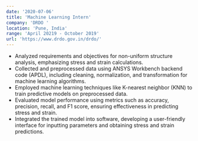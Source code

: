```yaml
---
date: '2020-07-06'
title: 'Machine Learning Intern'
company: 'DRDO '
location: 'Pune, India'
range: 'April 20219 - October 2019'
url: 'https://www.drdo.gov.in/drdo/'
---
```




- Analyzed requirements and objectives for non-uniform structure analysis, emphasizing stress and strain calculations.
- Collected and preprocessed data using ANSYS Workbench backend code (APDL), including cleaning, normalization, and transformation for machine learning algorithms.
- Employed machine learning techniques like K-nearest neighbor (KNN) to train predictive models on preprocessed data.
- Evaluated model performance using metrics such as accuracy, precision, recall, and F1 score, ensuring effectiveness in predicting stress and strain.
- Integrated the trained model into software, developing a user-friendly interface for inputting parameters and obtaining stress and strain predictions.
